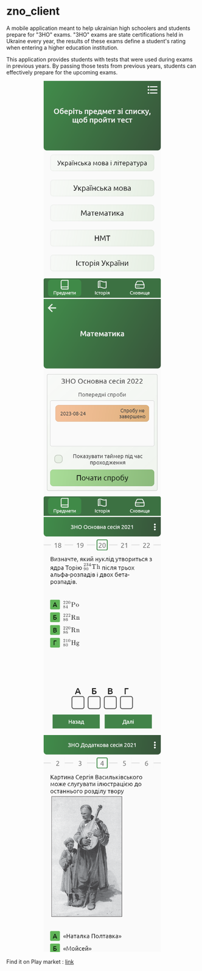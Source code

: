 # zno_client

A mobile application meant to help ukrainian high schoolers and students prepare for "ЗНО" exams.
"ЗНО" exams are state certifications held in Ukraine every year, 
the results of these exams define a student's rating when entering a higher education institution.

This application provides students with tests that were used during exams in previous years.
By passing those tests from previous years, students can effectively prepare for the upcoming exams. 

<div style="text-align:center" markdown="1">
    <img width="308px" height="569px" src="repo_assets/main_screen.png" />
    <img width="308px" height="569px" src="repo_assets/session_screen.png" />
    <img width="308px" height="569px" src="repo_assets/testing_screen1.png" />
    <img width="308px" height="569px" src="repo_assets/testing_screen2.png" />
</div>

Find it on Play market : [link]()